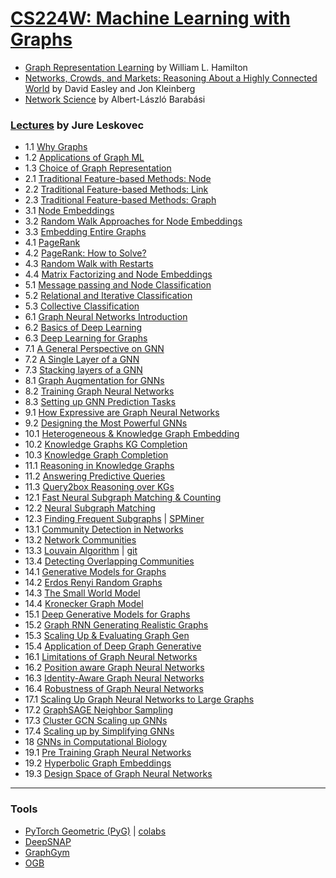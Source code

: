 # [CS224W: Machine Learning with Graphs](http://web.stanford.edu/class/cs224w/)

- [Graph Representation Learning](https://www.cs.mcgill.ca/~wlh/grl_book/) by William L. Hamilton
- [Networks, Crowds, and Markets: Reasoning About a Highly Connected World](http://www.cs.cornell.edu/home/kleinber/networks-book/) by David Easley and Jon Kleinberg
- [Network Science](http://networksciencebook.com/) by Albert-László Barabási

### [Lectures](https://www.youtube.com/user/stanfordonline/videos) by Jure Leskovec
- 1.1 [Why Graphs](https://www.youtube.com/watch?v=JAB_plj2rbA&pp=sAQA)
- 1.2 [Applications of Graph ML](https://www.youtube.com/watch?v=aBHC6xzx9YI&pp=sAQA)
- 1.3 [Choice of Graph Representation](https://www.youtube.com/watch?v=P-m1Qv6-8cI&pp=sAQA)
- 2.1 [Traditional Feature-based Methods: Node](https://www.youtube.com/watch?v=3IS7UhNMQ3U&pp=sAQA)
- 2.2 [Traditional Feature-based Methods: Link](https://www.youtube.com/watch?v=4dVwlE9jYxY&pp=sAQA)
- 2.3 [Traditional Feature-based Methods: Graph](https://www.youtube.com/watch?v=buzsHTa4Hgs&pp=sAQA)
- 3.1 [Node Embeddings](https://www.youtube.com/watch?v=rMq21iY61SE&pp=sAQA)
- 3.2 [Random Walk Approaches for Node Embeddings](https://www.youtube.com/watch?v=Xv0wRy66Big&pp=sAQA)
- 3.3 [Embedding Entire Graphs](https://www.youtube.com/watch?v=eliMLfJeu7A&pp=sAQA)
- 4.1 [PageRank](https://www.youtube.com/watch?v=TU0ankRcHmo&pp=sAQA)
- 4.2 [PageRank: How to Solve?](https://www.youtube.com/watch?v=rK2ZBmQHVVs&pp=sAQA)
- 4.3 [Random Walk with Restarts](https://www.youtube.com/watch?v=HbzQzUaJ_9I&pp=sAQA)
- 4.4 [Matrix Factorizing and Node Embeddings](https://www.youtube.com/watch?v=r12qJZZVtqc&pp=sAQA)
- 5.1 [Message passing and Node Classification](https://www.youtube.com/watch?v=6g9vtxUmfwM&pp=sAQA)
- 5.2 [Relational and Iterative Classification](https://www.youtube.com/watch?v=QUO-HQ44EDc&pp=sAQA)
- 5.3 [Collective Classification](https://www.youtube.com/watch?v=kh3I_UTtUOo&pp=sAQA)
- 6.1 [Graph Neural Networks Introduction](https://www.youtube.com/watch?v=F3PgltDzllc&pp=sAQA)
- 6.2 [Basics of Deep Learning](https://www.youtube.com/watch?v=tutlI9YzJ2g&pp=sAQA)
- 6.3 [Deep Learning for Graphs](https://www.youtube.com/watch?v=MH4yvtgAR-4&pp=sAQA)
- 7.1 [A General Perspective on GNN](https://www.youtube.com/watch?v=RU9uTa_-ZOw&pp=sAQA)
- 7.2 [A Single Layer of a GNN](https://www.youtube.com/watch?v=247Mkqj_wRM&pp=sAQA)
- 7.3 [Stacking layers of a GNN](https://www.youtube.com/watch?v=ew1cnUjRgl4&pp=sAQA)
- 8.1 [Graph Augmentation for GNNs](https://www.youtube.com/watch?v=1A6VoEkQnhQ&pp=sAQA)
- 8.2 [Training Graph Neural Networks](https://www.youtube.com/watch?v=eXIIH8YVxKI&pp=sAQA)
- 8.3 [Setting up GNN Prediction Tasks](https://www.youtube.com/watch?v=ewEW_EMzRuo&pp=sAQA)
- 9.1 [How Expressive are Graph Neural Networks](https://www.youtube.com/watch?v=5vMEgYbka0A&pp=sAQA)
- 9.2 [Designing the Most Powerful GNNs](https://www.youtube.com/watch?v=B5y47gWt3co&pp=sAQA)
- 10.1 [Heterogeneous & Knowledge Graph Embedding](https://www.youtube.com/watch?v=Rfkntma6ZUI&pp=sAQA)
- 10.2 [Knowledge Graphs KG Completion](https://www.youtube.com/watch?v=xop5tC9T5xM&pp=sAQA)
- 10.3 [Knowledge Graph Completion](https://www.youtube.com/watch?v=Xm5VrxZYhu4&pp=sAQA)
- 11.1 [Reasoning in Knowledge Graphs](https://www.youtube.com/watch?v=X9yl0pTP9fY&pp=sAQA)
- 11.2 [Answering Predictive Queries](https://www.youtube.com/watch?v=qaRIBNE-4Ho&pp=sAQA)
- 11.3 [Query2box Reasoning over KGs](https://www.youtube.com/watch?v=Nt66M2OsbCw&pp=sAQA)
- 12.1 [Fast Neural Subgraph Matching & Counting](https://www.youtube.com/watch?v=lRCDpfJoMiE&pp=sAQA)
- 12.2 [Neural Subgraph Matching](https://www.youtube.com/watch?v=4Ia5QzQ_QNI&pp=sAQA)
- 12.3 [Finding Frequent Subgraphs](https://www.youtube.com/watch?v=kUv4gY5e0hg&pp=sAQA) | [SPMiner](https://snap.stanford.edu/frequent-subgraph-mining/#code)
- 13.1 [Community Detection in Networks](https://www.youtube.com/watch?v=KXi4ha79o3s&pp=sAQA)
- 13.2 [Network Communities](https://www.youtube.com/watch?v=mJQrtXZT5pw&pp=sAQA)
- 13.3 [Louvain Algorithm](https://www.youtube.com/watch?v=0zuiLBOIcsw&pp=sAQA) | [git](https://github.com/taynaud/python-louvain)
- 13.4 [Detecting Overlapping Communities](https://www.youtube.com/watch?v=SHcVHrsgj8w&pp=sAQA)
- 14.1 [Generative Models for Graphs](https://www.youtube.com/watch?v=OhjXpYIo9h4&pp=sAQA)
- 14.2 [Erdos Renyi Random Graphs](https://www.youtube.com/watch?v=VC43S6Thwg0&pp=sAQA)
- 14.3 [The Small World Model](https://www.youtube.com/watch?v=ZrDpzzVWwFs&pp=sAQA)
- 14.4 [Kronecker Graph Model](https://www.youtube.com/watch?v=Xnpt8US31cQ&pp=sAQA)
- 15.1 [Deep Generative Models for Graphs](https://www.youtube.com/watch?v=IMpkHvQ0LA4&pp=sAQA)
- 15.2 [Graph RNN Generating Realistic Graphs](https://www.youtube.com/watch?v=xGDUYQGvRac&pp=sAQA)
- 15.3 [Scaling Up & Evaluating Graph Gen](https://www.youtube.com/watch?v=kDu5YY9d1TM&pp=sAQA)
- 15.4 [Application of Deep Graph Generative](https://www.youtube.com/watch?v=SdBk8fMmwUU&pp=sAQA)
- 16.1 [Limitations of Graph Neural Networks](https://www.youtube.com/watch?v=yT5PziOXxQg&pp=sAQA)
- 16.2 [Position aware Graph Neural Networks](https://www.youtube.com/watch?v=6ZFvToZUjGA&pp=sAQA)
- 16.3 [Identity-Aware Graph Neural Networks](https://www.youtube.com/watch?v=SJqWQGh__N8&pp=sAQA)
- 16.4 [Robustness of Graph Neural Networks](https://www.youtube.com/watch?v=uBmtTL3EitI&pp=sAQA)
- 17.1 [Scaling Up Graph Neural Networks to Large Graphs](https://www.youtube.com/watch?v=2nPCw3yHlnI&pp=sAQA)
- 17.2 [GraphSAGE Neighbor Sampling](https://www.youtube.com/watch?v=LLUxwHc7O4A&pp=sAQA)
- 17.3 [Cluster GCN Scaling up GNNs](https://www.youtube.com/watch?v=RJkR8Ig6dXI&pp=sAQA)
- 17.4 [Scaling up by Simplifying GNNs](https://www.youtube.com/watch?v=iTRW9Gh7yKI&pp=sAQA)
- 18 [GNNs in Computational Biology](https://www.youtube.com/watch?v=_hy9AgZXhbQ&pp=sAQA)
- 19.1 [Pre Training Graph Neural Networks](https://www.youtube.com/watch?v=JDW82csukhE&pp=sAQA)
- 19.2 [Hyperbolic Graph Embeddings](https://www.youtube.com/watch?v=m2zoddmgvd0&pp=sAQA)
- 19.3 [Design Space of Graph Neural Networks](https://www.youtube.com/watch?v=8OhnwzT9ypg&pp=sAQA)

-------------------------------------------------------------------------------------------------------------------

### Tools

- [PyTorch Geometric (PyG)](https://github.com/rusty1s/pytorch_geometric) | [colabs](https://pytorch-geometric.readthedocs.io/en/latest/notes/colabs.html)
- [DeepSNAP](https://github.com/snap-stanford/deepsnap)
- [GraphGym](https://github.com/snap-stanford/GraphGym)
- [OGB](https://ogb.stanford.edu/docs/home/)

